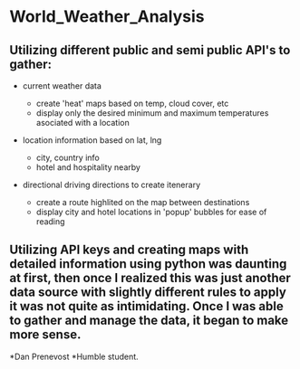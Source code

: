# World_Weather_Analysis
## Utilizing different public and semi public API's to gather:
* current weather data
  * create 'heat' maps based on temp, cloud cover, etc
  * display only the desired minimum and maximum temperatures asociated with a location
  
* location information based on lat, lng
  * city, country info
  * hotel and hospitality nearby

* directional driving directions to create itenerary
  * create a route highlited on the map between destinations
  * display city and hotel locations in 'popup' bubbles for ease of reading


## Utilizing API keys and creating maps with detailed information using python was daunting at first, then once I realized this was just another data source with slightly different rules to apply it was not quite as intimidating.  Once I was able to gather and manage the data, it began to make more sense. 

*Dan Prenevost
*Humble student.
